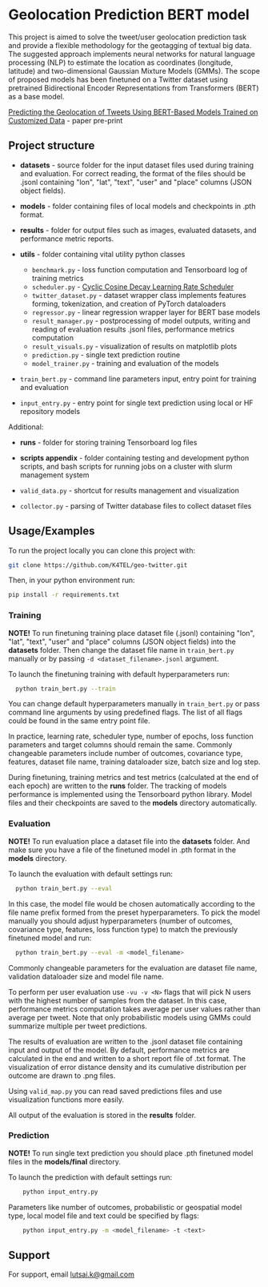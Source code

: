 
# Geolocation Prediction BERT model

This project is aimed to solve the tweet/user geolocation prediction task and provide a flexible methodology for the geotagging of textual big data. The suggested approach implements neural networks for natural language processing (NLP) to estimate the location as coordinates (longitude, latitude) and two-dimensional Gaussian Mixture Models (GMMs). The scope of proposed models has been finetuned on a Twitter dataset using pretrained Bidirectional Encoder Representations from Transformers (BERT) as a base model. 

[Predicting the Geolocation of Tweets Using BERT-Based Models Trained on Customized Data](https://arxiv.org/pdf/2303.07865.pdf) - paper pre-print 

## Project structure

- **datasets** - source folder for the input dataset files used during training and evaluation. For correct reading, the format of the files should be .jsonl containing "lon", "lat", "text", "user" and "place" columns (JSON object fields).

- **models** - folder containing files of local models and checkpoints in .pth format.

- **results** - folder for output files such as images, evaluated datasets, and performance metric reports. 

- **utils** - folder containing vital utility python classes
    - `benchmark.py` - loss function computation and Tensorboard log of training metrics
    - `scheduler.py` - [Cyclic Cosine Decay Learning Rate Scheduler](https://github.com/abhuse/cyclic-cosine-decay)
    - `twitter_dataset.py` - dataset wrapper class implements features forming, tokenization, and creation of PyTorch dataloaders
    - `regressor.py` - linear regression wrapper layer for BERT base models
    - `result_manager.py` - postprocessing of model outputs, writing and reading of evaluation results .jsonl files, performance metrics computation
    - `result_visuals.py` - visualization of results on matplotlib plots 
    - `prediction.py` - single text prediction routine
    - `model_trainer.py` - training and evaluation of the models

- `train_bert.py` - command line parameters input, entry point for training and evaluation
- `input_entry.py` - entry point for single text prediction using local or HF repository models

Additional:

- **runs** - folder for storing training Tensorboard log files 

- **scripts appendix** - folder containing testing and development python scripts, and bash scripts for running jobs on a cluster with slurm management system 

- `valid_data.py` - shortcut for results management and visualization
- `collector.py` - parsing of Twitter database files to collect dataset files

## Usage/Examples

To run the project locally you can clone this project with:

```bash
git clone https://github.com/K4TEL/geo-twitter.git
```

Then, in your python environment run:

```bash
pip install -r requirements.txt
```

### Training

**NOTE!** To run finetuning training place dataset file (.jsonl) containing "lon", "lat", "text", "user" and "place" columns (JSON object fields) into the **datasets** folder. 
Then change the dataset file name in `train_bert.py` manually or by passing `-d <dataset_filename>.jsonl` argument. 

To launch the finetuning training with default hyperparameters run:

```bash
  python train_bert.py --train
```

You can change default hyperparameters manually in `train_bert.py` or pass command line arguments by using predefined flags. 
The list of all flags could be found in the same entry point file.

In practice, learning rate, scheduler type, number of epochs, loss function parameters and target columns should remain the same. 
Commonly changeable parameters include number of outcomes, covariance type, features, dataset file name, training dataloader size, batch size and log step.

During finetuning, training metrics and test metrics (calculated at the end of each epoch) are written to the **runs** folder.
The tracking of models performance is implemented using the Tensorboard python library.
Model files and their checkpoints are saved to the **models** directory automatically.  

### Evaluation

**NOTE!** To run evaluation place a dataset file into the **datasets** folder. 
And make sure you have a file of the finetuned model in .pth format in the **models** directory.

To launch the evaluation with default settings run:

```bash
  python train_bert.py --eval
```

In this case, the model file would be chosen automatically according to the file name prefix formed from the preset hyperparameters. 
To pick the model manually you should adjust hyperparameters (number of outcomes, covariance type, features, loss function type) to match the previously finetuned model and run:

```bash
  python train_bert.py --eval -m <model_filename>
```

Commonly changeable parameters for the evaluation are dataset file name, validation dataloader size and model file name.

To perform per user evaluation use `-vu -v <N>` flags that will pick N users with the highest number of samples from the dataset. 
In this case, performance metrics computation takes average per user values rather than average per tweet. 
Note that only probabilistic models using GMMs could summarize multiple per tweet predictions.  

The results of evaluation are written to the .jsonl dataset file containing input and output of the model. 
By default, performance metrics are calculated in the end and written to a short report file of .txt format. 
The visualization of error distance density and its cumulative distribution per outcome are drawn to .png files.

Using `valid_map.py` you can read saved predictions files and use visualization functions more easily.

All output of the evaluation is stored in the **results** folder.

### Prediction

**NOTE!** To run single text prediction you should place .pth finetuned model files in the **models/final** directory.

To launch the prediction with default settings run:

```bash
    python input_entry.py
```
Parameters like number of outcomes, probabilistic or geospatial model type, local model file and text could be specified by flags:

```bash
    python input_entry.py -m <model_filename> -t <text>
```

## Support

For support, email lutsai.k@gmail.com
